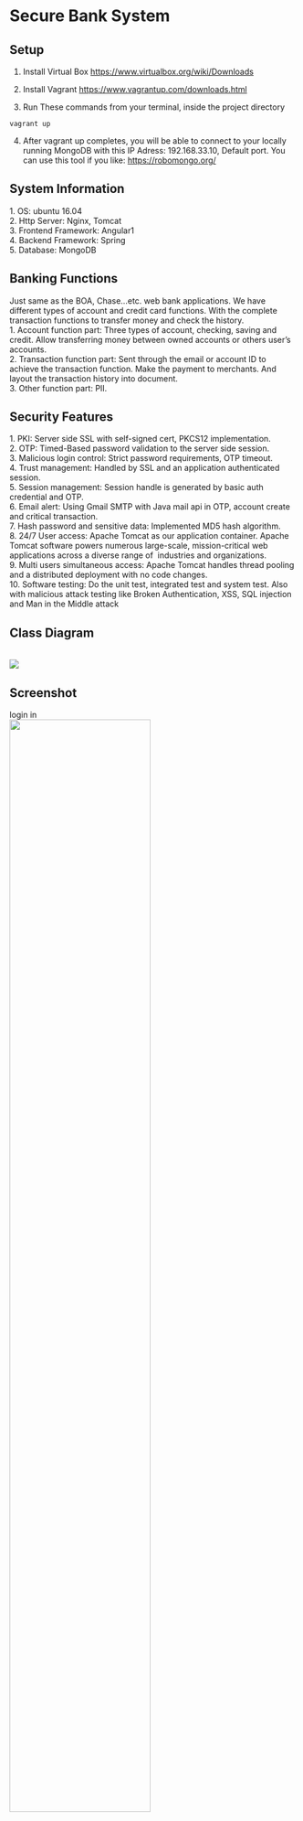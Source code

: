 # Secure Bank System

<h2>Setup</h2>

1. Install Virtual Box
   https://www.virtualbox.org/wiki/Downloads

2. Install Vagrant
    https://www.vagrantup.com/downloads.html

3. Run These commands from your terminal, inside the project directory
```
vagrant up
```

4. After vagrant up completes, you will be able to connect to your locally running MongoDB with this IP Adress: 192.168.33.10, Default port. You can use this tool if you like: https://robomongo.org/

<h2>System Information</h2>
1. OS: ubuntu 16.04</br>
2. Http Server: Nginx, Tomcat</br>
3. Frontend Framework: Angular1</br>
4. Backend Framework: Spring</br>
5. Database: MongoDB</br>

<h2>Banking Functions</h2>
Just same as the BOA, Chase…etc. web bank applications. We have different types of account and credit card functions. With the complete transaction functions to transfer money and check the history.</br>
1. Account function part: Three types of account, checking, saving and credit. Allow transferring money between owned accounts or others user’s accounts.</br>
2. Transaction function part: Sent through the email or account ID to achieve the transaction function. Make the payment to merchants. And layout the transaction history into document.</br>
3. Other function part: PII.</br>
<h2>Security Features</h2>
1. PKI: Server side SSL with self-signed cert, PKCS12 implementation.</br>  
2. OTP: Timed-Based password validation to the server side session.</br>  
3. Malicious login control: Strict password requirements, OTP timeout.</br>
4. Trust management: Handled by SSL and an application authenticated session.</br>  
5. Session management: Session handle is generated by basic auth credential and OTP.</br>  
6. Email alert: Using Gmail SMTP with Java mail api in OTP, account create and critical transaction.</br>  
7. Hash password and sensitive data: Implemented MD5 hash algorithm.</br>  
8. 24/7 User access: Apache Tomcat as our application container. Apache Tomcat software powers numerous large-scale, mission-critical web applications across a diverse range of  industries and organizations.</br>  
9. Multi users simultaneous access: Apache Tomcat handles thread pooling and a distributed deployment with no code changes.</br>  
10. Software testing: Do the unit test, integrated test and system test. Also with malicious attack testing like Broken Authentication, XSS, SQL injection and Man in the Middle attack</br> 

<h2>Class Diagram</h2></br>
<img src="./img/class-diagram.jpeg"></img>

<h2>Screenshot</h2>
login in</br>
<img width="70%" src="./img/1.jpeg"></br>
virutal keyboard and one time password<br/>
<img width="70%" src="./img/2.jpeg"><br/>
user management(1)
<img src="./img/3.jpeg"></img>
user management(2)
<img src="./img/4.jpeg"></img>
system log
<img src="./img/5.jpeg"></img>
transaction(1)
<img src="./img/6.jpeg"></img>
transaction(2)
<img src="./img/7.jpeg"></img>
account function(1)
<img src="./img/8.jpeg"></img>
account function(2)
<img src="./img/9.jpeg"></img>
account function(3)
<img src="./img/10.jpeg"></img>
account function(4)
<img src="./img/11.jpeg"></img>

